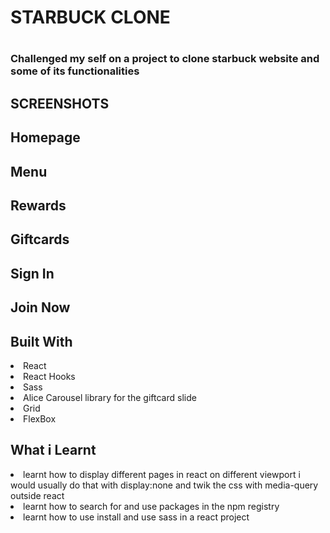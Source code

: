 <h1>STARBUCK CLONE<h1>

<h3>
    Challenged my self on a project to clone starbuck website and some of its
    functionalities
</h3>

<h2>SCREENSHOTS</h1>

<h2>Homepage</h2>
<h2>Menu</h2>
<h2>Rewards</h2>
<h2>Giftcards</h2>
<h2>Sign In</h2>
<h2>Join Now</h2>

<h2>Built With</h2>
<li>React</li>
<li>React Hooks</li>
<li>Sass</li>
<li>Alice Carousel library for the giftcard slide</li>
<li>Grid</li>
<li>FlexBox</li>

<h2>What i Learnt</h2>
<li>
    learnt how to display different pages in react on different viewport
   i would usually do that with display:none and twik the css with media-query
   outside react
</li>
<li>
    learnt how to search for and use packages in the npm registry
</li>
<li>
    learnt how to use install and use sass in a react project
</li>
